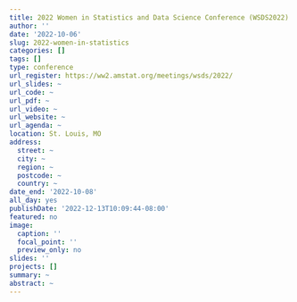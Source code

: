 ```yaml
---
title: 2022 Women in Statistics and Data Science Conference (WSDS2022)
author: ''
date: '2022-10-06'
slug: 2022-women-in-statistics
categories: []
tags: []
type: conference
url_register: https://ww2.amstat.org/meetings/wsds/2022/
url_slides: ~
url_code: ~
url_pdf: ~
url_video: ~
url_website: ~
url_agenda: ~
location: St. Louis, MO
address:
  street: ~
  city: ~
  region: ~
  postcode: ~
  country: ~
date_end: '2022-10-08'
all_day: yes
publishDate: '2022-12-13T10:09:44-08:00'
featured: no
image:
  caption: ''
  focal_point: ''
  preview_only: no
slides: ''
projects: []
summary: ~
abstract: ~
---
```


<!--more-->

